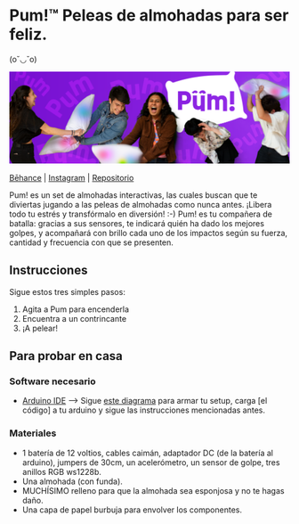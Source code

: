 # Pum!™ Peleas de almohadas para ser feliz. 

(o˘◡˘o) 

![Mock](https://github.com/sofiacastaneda/pum/blob/main/Imagenes/banner-1.png)

[Bēhance](https://www.behance.net/gallery/139767203/Pum-Peleas-de-almohadas-para-ser-feliz-%29) | [Instagram](https://www.instagram.com/pumpeleasdealmohadas/) | [Repositorio](https://github.com/sofiacastaneda/pum)

Pum! es un set de almohadas interactivas, las cuales buscan que te diviertas jugando a las peleas de almohadas como nunca antes. ¡Libera todo tu estrés y transfórmalo en diversión! :-)
Pum! es tu compañera de batalla: gracias a sus sensores, te indicará quién ha dado los mejores golpes, y acompañará con brillo cada uno de los impactos según su fuerza, cantidad y frecuencia con que se presenten.

## Instrucciones
Sigue estos tres simples pasos:
1. Agita a Pum para encenderla
2. Encuentra a un contrincante
3. ¡A pelear!

## Para probar en casa
### Software necesario 
* [Arduino IDE](https://www.arduino.cc/en/software) 
--> Sigue [este diagrama](https://www.tinkercad.com/things/aVEQP4N5pFo) para armar tu setup, carga [el código] a tu arduino y sigue las instrucciones mencionadas antes. 

### Materiales
* 1 batería de 12 voltios, cables caimán, adaptador DC (de la batería al arduino), jumpers de 30cm, un acelerómetro, un sensor de golpe, tres anillos RGB ws1228b.
* Una almohada (con funda).
* MUCHÍSIMO relleno para que la almohada sea esponjosa y no te hagas daño.
* Una capa de papel burbuja para envolver los componentes.
